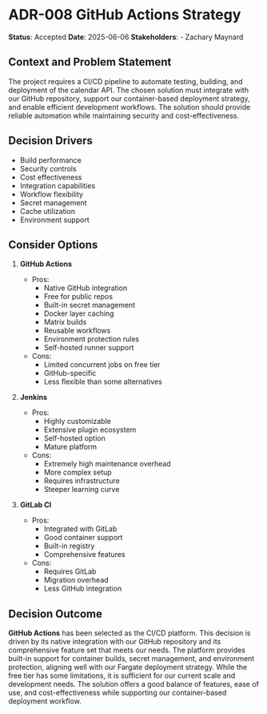 # ADR-008 GitHub Actions Strategy
**Status**: Accepted
**Date**: 2025-06-06
**Stakeholders**:
    - Zachary Maynard

## Context and Problem Statement
The project requires a CI/CD pipeline to automate testing, building, and deployment of the calendar API. The chosen solution must integrate with our GitHub repository, support our container-based deployment strategy, and enable efficient development workflows. The solution should provide reliable automation while maintaining security and cost-effectiveness.

## Decision Drivers
- Build performance
- Security controls
- Cost effectiveness
- Integration capabilities
- Workflow flexibility
- Secret management
- Cache utilization
- Environment support

## Consider Options
1. **GitHub Actions**
   - Pros:
     - Native GitHub integration
     - Free for public repos
     - Built-in secret management
     - Docker layer caching
     - Matrix builds
     - Reusable workflows
     - Environment protection rules
     - Self-hosted runner support
   - Cons:
     - Limited concurrent jobs on free tier
     - GitHub-specific
     - Less flexible than some alternatives

2. **Jenkins**
   - Pros:
     - Highly customizable
     - Extensive plugin ecosystem
     - Self-hosted option
     - Mature platform
   - Cons:
     - Extremely high maintenance overhead
     - More complex setup
     - Requires infrastructure
     - Steeper learning curve

3. **GitLab CI**
   - Pros:
     - Integrated with GitLab
     - Good container support
     - Built-in registry
     - Comprehensive features
   - Cons:
     - Requires GitLab
     - Migration overhead
     - Less GitHub integration

## Decision Outcome
**GitHub Actions** has been selected as the CI/CD platform. This decision is driven by its native integration with our GitHub repository and its comprehensive feature set that meets our needs. The platform provides built-in support for container builds, secret management, and environment protection, aligning well with our Fargate deployment strategy. While the free tier has some limitations, it is sufficient for our current scale and development needs. The solution offers a good balance of features, ease of use, and cost-effectiveness while supporting our container-based deployment workflow. 